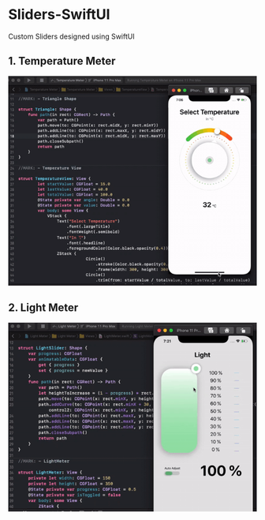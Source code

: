 # Sliders-SwiftUI
Custom Sliders designed using SwiftUI

## 1. Temperature Meter

![](TemperatureMeter.gif)

## 2. Light Meter

![](LightMeter.gif)
